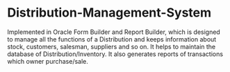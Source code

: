 # Distribution-Management-System
Implemented in Oracle Form Builder and Report Builder, which is designed to manage all the functions of a Distribution and keeps information about stock, customers, salesman, suppliers and so on. It helps to maintain the database of Distribution/Inventory.
It also generates reports of transactions which owner purchase/sale.

